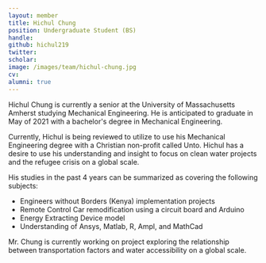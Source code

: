 ```yaml
---
layout: member
title: Hichul Chung
position: Undergraduate Student (BS)
handle:  
github: hichul219
twitter:  
scholar:   
image: /images/team/hichul-chung.jpg
cv:
alumni: true
---
```


Hichul Chung is currently a senior at the University of Massachusetts Amherst studying Mechanical Engineering. He is anticipated to graduate in May of 2021 with a bachelor's degree in Mechanical Engineering.

Currently, Hichul is being reviewed to utilize to use his Mechanical Engineering degree with a Christian non-profit called Unto. Hichul has a desire to use his understanding and insight to focus on clean water projects and the refugee crisis on a global scale.

His studies in the past 4 years can be summarized as covering the following subjects:
- Engineers without Borders (Kenya) implementation projects
- Remote Control Car remodification using a circuit board and Arduino
- Energy Extracting Device model
- Understanding of Ansys, Matlab, R, Ampl, and MathCad

Mr. Chung is currently working on project exploring the relationship between transportation factors and water accessibility on a global scale.
